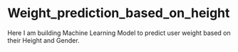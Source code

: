 # Weight_prediction_based_on_height
Here I am building Machine Learning Model to predict user weight based on their Height and Gender.
